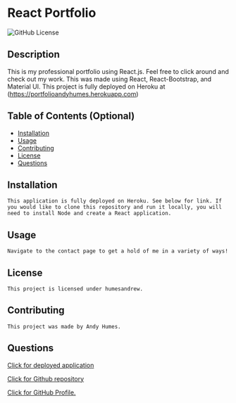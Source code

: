 # React Portfolio

  ![GitHub License](https://img.shields.io/badge/license-humesandrew-blue.svg)
  ## Description
  This is my professional portfolio using React.js. Feel free to click around and check out my work. This was made using React, React-Bootstrap, and Material UI. This project is fully deployed on Heroku at (https://portfolioandyhumes.herokuapp.com)

  ## Table of Contents (Optional)
  - [Installation](#installation)
  - [Usage](#usage)
  - [Contributing](#contributing)
  - [License](#license)
  - [Questions](#questions)

  ## Installation
    This application is fully deployed on Heroku. See below for link. If you would like to clone this repository and run it locally, you will need to install Node and create a React application. 
  

  ## Usage
    Navigate to the contact page to get a hold of me in a variety of ways! 

  ## License
    This project is licensed under humesandrew. 

  ## Contributing
    This project was made by Andy Humes. 

  ## Questions

  [Click for deployed application](https://portfolioandyhumes.herokuapp.com)
  
  [Click for Github repository](https://github.com/humesandrew/rportfolio)

  [Click for GitHub Profile.](https://github.com/humesandrew)


